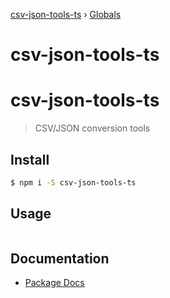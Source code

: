[csv-json-tools-ts](README.md) › [Globals](globals.md)

# csv-json-tools-ts

# csv-json-tools-ts

> CSV/JSON conversion tools

## Install

```bash
$ npm i -S csv-json-tools-ts
```

## Usage

```javascript
```

## Documentation

- [Package Docs](docs/globals.md)
